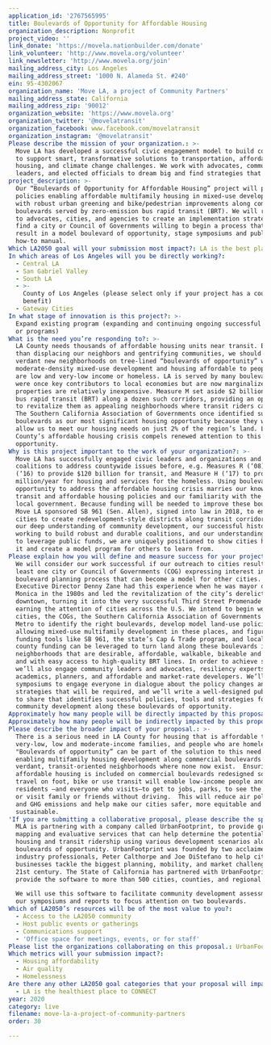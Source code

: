 ```yaml
---
application_id: '2767565995'
title: Boulevards of Opportunity for Affordable Housing
organization_description: Nonprofit
project_video: ''
link_donate: 'https://movela.nationbuilder.com/donate'
link_volunteer: 'http://www.movela.org/volunteer'
link_newsletter: 'http://www.movela.org/join'
mailing_address_city: Los Angeles
mailing_address_street: '1000 N. Alameda St. #240'
ein: 95-4302067
organization_name: 'Move LA, a project of Community Partners'
mailing_address_state: California
mailing_address_zip: '90012'
organization_website: 'https://www.movela.org'
organization_twitter: '@movelatransit'
organization_facebook: www.facebook.com/movelatransit
organization_instagram: '@movelatransit'
Please describe the mission of your organization.: >-
  Move LA has developed a successful civic engagement model to build coalitions
  to support smart, transformative solutions to transportation, affordable
  housing, and climate change challenges. We work with advocates, community
  leaders, and elected officials to dream big and find strategies that work.
project_description: >-
  Our “Boulevards of Opportunity for Affordable Housing” project will promote
  policies enabling affordable multifamily housing in mixed-use developments
  with robust urban greening and bike/pedestrian improvements along commercial
  boulevards served by zero-emission bus rapid transit (BRT). We will reach out
  to advocates, cities, and agencies to create an implementation strategy, and
  find a city or Council of Governments willing to begin a process that would
  result in a model boulevard of opportunity, stage symposiums and publish a
  how-to manual.
Which LA2050 goal will your submission most impact?: LA is the best place to LIVE
In which areas of Los Angeles will you be directly working?:
  - Central LA
  - San Gabriel Valley
  - South LA
  - >-
    County of Los Angeles (please select only if your project has a countywide
    benefit)
  - Gateway Cities
In what stage of innovation is this project?: >-
  Expand existing program (expanding and continuing ongoing successful projects
  or programs)
What is the need you’re responding to?: >-
  LA County needs thousands of affordable housing units near transit. But rather
  than displacing our neighbors and gentrifying communities, we should create
  verdant new neighborhoods on tree-lined “boulevards of opportunity” with
  moderate-density mixed-use development and housing affordable to people who
  are low and very-low income or homeless. LA is served by many boulevards that
  were once key contributors to local economies but are now marginalized, where
  properties are relatively inexpensive. Measure M set aside $2 billion to build
  bus rapid transit (BRT) along a dozen such corridors, providing an opportunity
  to revitalize them as appealing neighborhoods where transit riders can live.
  The Southern California Association of Governments once identified such
  boulevards as our most significant housing opportunity because they would
  allow us to meet our housing needs on just 2% of the region’s land. LA
  County’s affordable housing crisis compels renewed attention to this
  opportunity.
Why is this project important to the work of your organization?: >-
  Move LA has successfully engaged civic leaders and organizations and formed
  coalitions to address countywide issues before, e.g. Measures R (‘08) and M
  (‘16) to provide $120 billion for transit, and Measure H (‘17) to provide $360
  million/year for housing and services for the homeless. Using boulevards of
  opportunity to address the affordable housing crisis marries our knowledge of
  transit and affordable housing policies and our familiarity with the tools of
  local government. Because funding will be needed to improve these boulevards,
  Move LA sponsored SB 961 (Sen. Allen), signed into law in 2018, to enable
  cities to create redevelopment-style districts along transit corridors. With
  our deep understanding of community development, our successful history
  working to build robust and durable coalitions, and our understanding of how
  to leverage public funds, we are uniquely positioned to show cities how to do
  it and create a model program for others to learn from. 
Please explain how you will define and measure success for your project.: >-
  We will consider our work successful if our outreach to cities results in at
  least one city or Council of Governments (COG) expressing interest in a
  boulevard planning process that can become a model for other cities. Move LA
  Executive Director Denny Zane had this experience when he was mayor of Santa
  Monica in the 1980s and led the revitalization of the city’s derelict
  downtown, turning it into the very successful Third Street Promenade and
  earning the attention of cities across the U.S. We intend to begin work with
  cities, the COGs, the Southern California Association of Governments and LA
  Metro to identify the right boulevards, develop model land-use policies
  allowing mixed-use multifamily development in these places, and figure out how
  funding tools like SB 961, the state’s Cap & Trade program, and local and
  county funding can be leveraged to turn land along these boulevards into
  neighborhoods that are desirable, affordable, walkable, bikeable and green,
  and with easy access to high-quality BRT lines. In order to achieve success
  we’ll also engage community leaders and advocates, resiliency experts,
  academics, planners, and affordable and market-rate developers. We’ll stage 2
  symposiums to engage everyone in dialogue about the policy changes and
  strategies that will be required, and we’ll write a well-designed publication
  to share that identifies successful policies, tools and strategies for
  community development along these boulevards of opportunity.
Approximately how many people will be directly impacted by this proposal?: '500'
Approximately how many people will be indirectly impacted by this proposal?: '1200000'
Please describe the broader impact of your proposal.: >-
  There is a serious need in LA County for housing that is affordable to
  very-low, low and moderate-income families, and people who are homeless.
  "Boulevards of opportunity” can be part of the solution to this need by
  enabling multifamily housing development along commercial boulevards in
  verdant, transit-oriented neighborhoods where none now exist.  Ensuring
  affordable housing is included on commercial boulevards redesigned so we can
  travel on foot, bike or use transit will enable low-income people and other
  residents —and everyone who visits—to get to jobs, parks, to see the doctor,
  or visit family or friends without driving.  This will reduce air pollution
  and GHG emissions and help make our cities safer, more equitable and
  sustainable.
'If you are submitting a collaborative proposal, please describe the specific role of partner organizations in the project.': >-
  MLA is partnering with a company called UrbanFootprint, to provide graphic GIS
  mapping and evaluative services that can help determine the potential for
  housing and transit ridership using various development scenarios along
  boulevards of opportunity. UrbanFootprint was founded by two acclaimed
  industry professionals, Peter Calthorpe and Joe DiStefano to help cities and
  businesses tackle the biggest planning, mobility, and market challenges of the
  21st century. The State of California has partnered with UrbanFootprint to
  provide the software to more than 500 cities, counties, and regional agencies.

  We will use this software to facilitate community development assessments at
  our symposiums and reports to focus attention on two boulevards.  
Which of LA2050’s resources will be of the most value to you?:
  - Access to the LA2050 community
  - Host public events or gatherings
  - Communications support
  - 'Office space for meetings, events, or for staff'
Please list the organizations collaborating on this proposal.: UrbanFootprint
Which metrics will your submission impact?:
  - Housing affordability
  - Air quality
  - Homelessness
Are there any other LA2050 goal categories that your proposal will impact?:
  - LA is the healthiest place to CONNECT
year: 2020
category: live
filename: move-la-a-project-of-community-partners
order: 30

---
```


